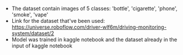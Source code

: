 - The dataset contain images of 5 classes: 'bottle', 'cigarette', 'phone', 'smoke', 'vape'
- Link for the dataset that've been used: https://universe.roboflow.com/driver-wlf6m/driving-monitoring-system/dataset/2
- Model was trained in kaggle notebook and the dataset already in the input of kaggle notebook
